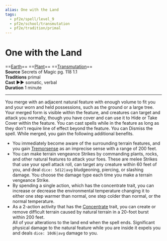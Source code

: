 ```yaml
---
alias: One with the Land
tags:
  - pf2e/spell/level_9
  - pf2e/school/transmutation
  - pf2e/tradition/primal
---
```


# One with the Land

==[Earth](Earth.md)== ==[Plant](Plant.md)== ==[Transmutation](Transmutation.md)==  
__Source__ Secrets of Magic pg. 118 1.1  
**Traditions** primal  
**Cast** ►► somatic, verbal  
**Duration** 1 minute

---

You merge with an adjacent natural feature with enough volume to fit you and your worn and held possessions, such as the ground or a large tree. Your merged form is visible within the feature, and creatures can target and attack you normally, though you have cover and can use it to Hide or Take Cover within the feature. You can cast spells while in the feature as long as they don't require line of effect beyond the feature. You can Dismiss the spell. While merged, you gain the following additional benefits.

- You immediately become aware of the surrounding terrain features, and you gain [Tremorsense](Tremorsense.md) as an imprecise sense with a range of 200 feet.
- You can make terrain vengeance Strikes by commanding plants, rocks, and other natural features to attack your foes. These are melee Strikes that use your spell attack roll, can target any creature within 60 feet of you, and deal `dice: 5d12|avg` bludgeoning, piercing, or slashing damage. You choose the damage type each time you make a terrain vengeance Strike.
- By spending a single action, which has the concentrate trait, you can increase or decrease the environmental temperature changing it to either one step warmer than normal, one step colder than normal, or the normal temperature.
- As a 2-action activity that has the [Concentrate](Concentrate.md) trait, you can create or remove difficult terrain caused by natural terrain in a 20-foot burst within 200 feet.  
All of your alterations to the land end when the spell ends. Significant physical damage to the natural feature while you are inside it expels you and deals `dice: 10d6|avg` damage to you.

